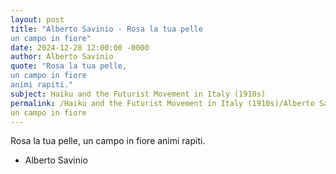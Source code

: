 ```yaml
---
layout: post
title: "Alberto Savinio - Rosa la tua pelle 
un campo in fiore"
date: 2024-12-28 12:00:00 -0000
author: Alberto Savinio
quote: "Rosa la tua pelle, 
un campo in fiore 
animi rapiti."
subject: Haiku and the Futurist Movement in Italy (1910s)
permalink: /Haiku and the Futurist Movement in Italy (1910s)/Alberto Savinio/Alberto Savinio - Rosa la tua pelle 
un campo in fiore
---
```


Rosa la tua pelle, 
un campo in fiore 
animi rapiti.

- Alberto Savinio

